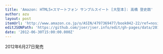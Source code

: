 ```yaml
---
title: 'Amazon: HTML5×スマートフォン サンプルスイート [大型本]: 高橋 登史朗'
author: azu
layout: post
itemUrl: 'http://www.amazon.co.jp/o/ASIN/4797369477/book042-22/ref=nosim'
editJSONPath: 'https://github.com/jser/jser.info/edit/gh-pages/data/2012/06/index.json'
date: '2012-06-30T15:00:00.000Z'
---
```

2012年6月27日発売
